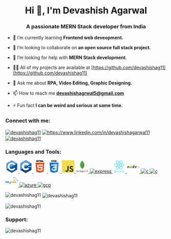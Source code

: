 <h1 align="center">Hi 👋, I'm Devashish Agarwal</h1>
<h3 align="center">A passionate MERN Stack developer from India</h3>



- 🌱 I’m currently learning **Frontend web deveopment.**

- 👯 I’m looking to collaborate on **an open source full stack project.**

- 🤝 I’m looking for help with **MERN Stack development.**

- 👨‍💻 All of my projects are available at [https://github.com/devashishag11](https://github.com/devashishag11)

- 💬 Ask me about **RPA, Video Editing, Graphic Designing.**

- 📫 How to reach me **devashishagrwal5@gmail.com**

- ⚡ Fun fact **I can be weird and serious at same time.**

<h3 align="left">Connect with me:</h3>
<p align="left">
<a href="https://twitter.com/devashishag11" target="blank"><img align="center" src="https://raw.githubusercontent.com/rahuldkjain/github-profile-readme-generator/master/src/images/icons/Social/twitter.svg" alt="devashishag11" height="30" width="40" /></a>
<a href="https://linkedin.com/in/https://www.linkedin.com/in/devashishagarwal11" target="blank"><img align="center" src="https://raw.githubusercontent.com/rahuldkjain/github-profile-readme-generator/master/src/images/icons/Social/linked-in-alt.svg" alt="https://www.linkedin.com/in/devashishagarwal11" height="30" width="40" /></a>
<a href="https://instagram.com/devashishag11" target="blank"><img align="center" src="https://raw.githubusercontent.com/rahuldkjain/github-profile-readme-generator/master/src/images/icons/Social/instagram.svg" alt="devashishag11" height="30" width="40" /></a>
</p>

<h3 align="left">Languages and Tools:</h3>
<p align="left"> <a href="https://www.cprogramming.com/" target="_blank" rel="noreferrer"> <img src="https://raw.githubusercontent.com/devicons/devicon/master/icons/c/c-original.svg" alt="c" width="40" height="40"/> </a><a href="https://www.w3schools.com/cpp/" target="_blank" rel="noreferrer"> <img src="https://raw.githubusercontent.com/devicons/devicon/master/icons/cplusplus/cplusplus-original.svg" alt="cplusplus" width="40" height="40"/> </a><a href="https://www.w3.org/html/" target="_blank" rel="noreferrer"> <img src="https://raw.githubusercontent.com/devicons/devicon/master/icons/html5/html5-original-wordmark.svg" alt="html5" width="40" height="40"/> </a><a href="https://www.w3schools.com/css/" target="_blank" rel="noreferrer"> <img src="https://raw.githubusercontent.com/devicons/devicon/master/icons/css3/css3-original-wordmark.svg" alt="css3" width="40" height="40"/> </a> <a href="https://developer.mozilla.org/en-US/docs/Web/JavaScript" target="_blank" rel="noreferrer"> <img src="https://raw.githubusercontent.com/devicons/devicon/master/icons/javascript/javascript-original.svg" alt="javascript" width="40" height="40"/> </a> <a href="https://www.mongodb.com/" target="_blank" rel="noreferrer"> <img src="https://raw.githubusercontent.com/devicons/devicon/master/icons/mongodb/mongodb-original-wordmark.svg" alt="mongodb" width="40" height="40"/> </a> <a href="https://expressjs.com" target="_blank" rel="noreferrer"> <img src="https://w7.pngwing.com/pngs/925/447/png-transparent-express-js-node-js-javascript-mongodb-node-js-text-trademark-logo.png" alt="express" width="40" height="40"/> </a><a href="https://reactjs.org/" target="_blank" rel="noreferrer"> <img src="https://raw.githubusercontent.com/devicons/devicon/master/icons/react/react-original-wordmark.svg" alt="react" width="40" height="40"/> </a><a href="https://nodejs.org" target="_blank" rel="noreferrer"> <img src="https://raw.githubusercontent.com/devicons/devicon/master/icons/nodejs/nodejs-original-wordmark.svg" alt="nodejs" width="40" height="40"/> </a>
  <a href="https://tailwindcss.com/" target="_blank" rel="noreferrer"> <img src="https://tailwindcss.com/_next/static/media/tailwindcss-mark.3c5441fc7a190fb1800d4a5c7f07ba4b1345a9c8.svg" alt="c" width="40" height="40"/> </a>
    <a href="https://nextjs.org/" target="_blank" rel="noreferrer"> <img src="https://www.svgrepo.com/show/354113/nextjs-icon.svg" alt="c" width="40" height="40"/> </a>
  <a href="https://www.mysql.com/" target="_blank" rel="noreferrer"> <img src="https://raw.githubusercontent.com/devicons/devicon/master/icons/mysql/mysql-original-wordmark.svg" alt="mysql" width="40" height="40"/> </a><a href="https://azure.microsoft.com/en-in/" target="_blank" rel="noreferrer"> <img src="https://www.vectorlogo.zone/logos/microsoft_azure/microsoft_azure-icon.svg" alt="azure" width="40" height="40"/> </a> <a href="https://cloud.google.com" target="_blank" rel="noreferrer"> <img src="https://www.vectorlogo.zone/logos/google_cloud/google_cloud-icon.svg" alt="gcp" width="40" height="40"/> </a></p>



<p><img align="left" src="https://github-readme-stats.vercel.app/api/top-langs?username=devashishag11&show_icons=true&locale=en&layout=compact" alt="devashishag11" /></p>

<p>&nbsp;<img align="center" src="https://github-readme-stats.vercel.app/api?username=devashishag11&show_icons=true&locale=en" alt="devashishag11" /></p>

<p><img align="center" src="https://github-readme-streak-stats.herokuapp.com/?user=devashishag11&" alt="devashishag11" /></p>


<h3 align="left">Support:</h3>
<p><a href="https://www.buymeacoffee.com/devashishag11"> <img align="left" src="https://cdn.buymeacoffee.com/buttons/v2/default-yellow.png" height="50" width="210" alt="devashishag11" /></a></p><br><br>
